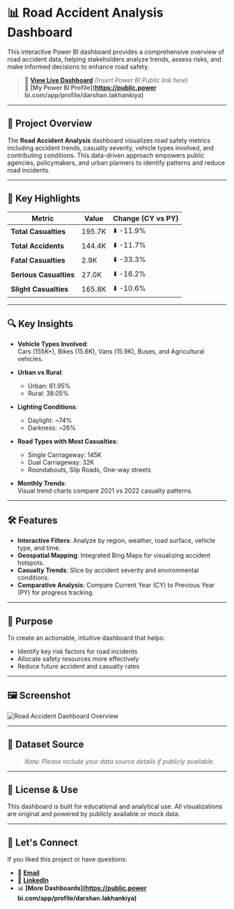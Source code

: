 
# 📊 Road Accident Analysis Dashboard

This interactive Power BI dashboard provides a comprehensive overview of road accident data, helping stakeholders analyze trends, assess risks, and make informed decisions to enhance road safety.

> 🔗 **[View Live Dashboard](#)** *(Insert Power BI Public link here)*  
> 👤 **[My Power BI Profile](https://public.power bi.com/app/profile/darshan.lakhankiya)**

---

## 📝 Project Overview

The **Road Accident Analysis** dashboard visualizes road safety metrics including accident trends, casualty severity, vehicle types involved, and contributing conditions. This data-driven approach empowers public agencies, policymakers, and urban planners to identify patterns and reduce road incidents.

---

## 🚗 Key Highlights

| Metric                     | Value   | Change (CY vs PY) |
|---------------------------|---------|-------------------|
| **Total Casualties**      | 195.7K  | ⬇️ -11.9%         |
| **Total Accidents**       | 144.4K  | ⬇️ -11.7%         |
| **Fatal Casualties**      | 2.9K    | ⬇️ -33.3%         |
| **Serious Casualties**    | 27.0K   | ⬇️ -16.2%         |
| **Slight Casualties**     | 165.8K  | ⬇️ -10.6%         |

---

## 🔍 Key Insights

- **Vehicle Types Involved**:  
  Cars (155K+), Bikes (15.6K), Vans (15.9K), Buses, and Agricultural vehicles.

- **Urban vs Rural**:  
  - Urban: 61.95%  
  - Rural: 38.05%

- **Lighting Conditions**:  
  - Daylight: ~74%  
  - Darkness: ~26%

- **Road Types with Most Casualties**:
  - Single Carriageway: 145K  
  - Dual Carriageway: 32K  
  - Roundabouts, Slip Roads, One-way streets

- **Monthly Trends**:  
  Visual trend charts compare 2021 vs 2022 casualty patterns.

---

## 🛠️ Features

- **Interactive Filters**: Analyze by region, weather, road surface, vehicle type, and time.
- **Geospatial Mapping**: Integrated Bing Maps for visualizing accident hotspots.
- **Casualty Trends**: Slice by accident severity and environmental conditions.
- **Comparative Analysis**: Compare Current Year (CY) to Previous Year (PY) for progress tracking.

---

## 📌 Purpose

To create an actionable, intuitive dashboard that helps:
- Identify key risk factors for road incidents
- Allocate safety resources more effectively
- Reduce future accident and casualty rates

---

## 🖼️ Screenshot

![Road Accident Dashboard Overview](./Road_Accident_Analysis.jpg)

---

## 📁 Dataset Source

> *Note: Please include your data source details if publicly available.*

---

## 📎 License & Use

This dashboard is built for educational and analytical use. All visualizations are original and powered by publicly available or mock data.

---

## 🚀 Let's Connect

If you liked this project or have questions:
- 📧 **[Email](mailto:lakhankiyadarshan32@gmail.com)**
- 🔗 **[LinkedIn](https://www.linkedin.com/in/darshan.lakhankiya/)**
- 📊 **[More Dashboards](https://public.power bi.com/app/profile/darshan.lakhankiya)**
